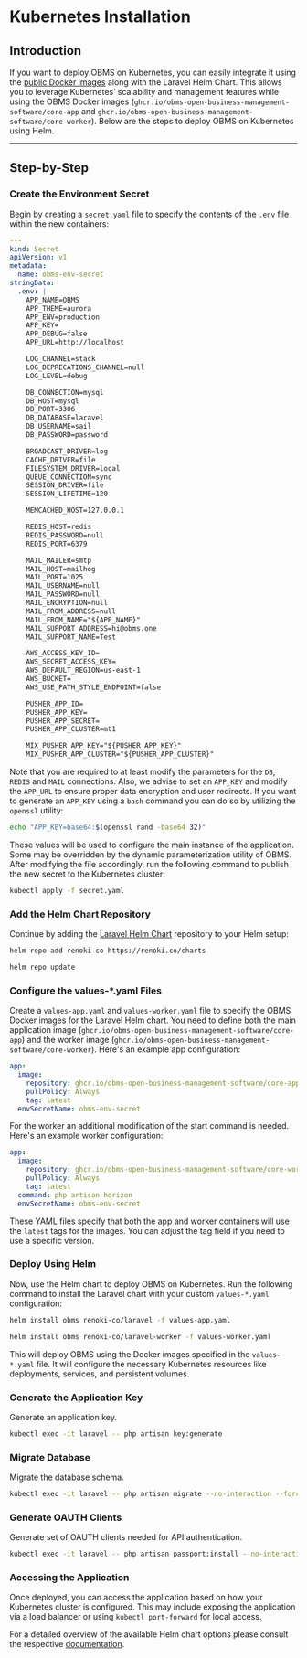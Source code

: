 # Kubernetes Installation

## Introduction
If you want to deploy OBMS on Kubernetes, you can easily integrate it using the [public Docker images](/docs/getting-started/installation/docker/#available-docker-images) along with the Laravel Helm Chart. This allows you to leverage Kubernetes’ scalability and management features while using the OBMS Docker images (`ghcr.io/obms-open-business-management-software/core-app` and `ghcr.io/obms-open-business-management-software/core-worker`). Below are the steps to deploy OBMS on Kubernetes using Helm.

---

## Step-by-Step

### Create the Environment Secret
Begin by creating a `secret.yaml` file to specify the contents of the `.env` file within the new containers:

```yaml
---
kind: Secret
apiVersion: v1
metadata:
  name: obms-env-secret
stringData:
  .env: |
    APP_NAME=OBMS
    APP_THEME=aurora
    APP_ENV=production
    APP_KEY=
    APP_DEBUG=false
    APP_URL=http://localhost

    LOG_CHANNEL=stack
    LOG_DEPRECATIONS_CHANNEL=null
    LOG_LEVEL=debug

    DB_CONNECTION=mysql
    DB_HOST=mysql
    DB_PORT=3306
    DB_DATABASE=laravel
    DB_USERNAME=sail
    DB_PASSWORD=password

    BROADCAST_DRIVER=log
    CACHE_DRIVER=file
    FILESYSTEM_DRIVER=local
    QUEUE_CONNECTION=sync
    SESSION_DRIVER=file
    SESSION_LIFETIME=120

    MEMCACHED_HOST=127.0.0.1

    REDIS_HOST=redis
    REDIS_PASSWORD=null
    REDIS_PORT=6379

    MAIL_MAILER=smtp
    MAIL_HOST=mailhog
    MAIL_PORT=1025
    MAIL_USERNAME=null
    MAIL_PASSWORD=null
    MAIL_ENCRYPTION=null
    MAIL_FROM_ADDRESS=null
    MAIL_FROM_NAME="${APP_NAME}"
    MAIL_SUPPORT_ADDRESS=hi@obms.one
    MAIL_SUPPORT_NAME=Test

    AWS_ACCESS_KEY_ID=
    AWS_SECRET_ACCESS_KEY=
    AWS_DEFAULT_REGION=us-east-1
    AWS_BUCKET=
    AWS_USE_PATH_STYLE_ENDPOINT=false

    PUSHER_APP_ID=
    PUSHER_APP_KEY=
    PUSHER_APP_SECRET=
    PUSHER_APP_CLUSTER=mt1

    MIX_PUSHER_APP_KEY="${PUSHER_APP_KEY}"
    MIX_PUSHER_APP_CLUSTER="${PUSHER_APP_CLUSTER}"
```

Note that you are required to at least modify the parameters for the `DB`, `REDIS` and `MAIL` connections. Also, we advise to set an `APP_KEY` and modify the `APP_URL` to ensure proper data encryption and user redirects. If you want to generate an `APP_KEY` using a `bash` command you can do so by utilizing the `openssl` utility:
```bash
echo "APP_KEY=base64:$(openssl rand -base64 32)"
```

These values will be used to configure the main instance of the application. Some may be overridden by the dynamic parameterization utility of OBMS. After modifying the file accordingly, run the following command to publish the new secret to the Kubernetes cluster:
```bash
kubectl apply -f secret.yaml
```

### Add the Helm Chart Repository
Continue by adding the [Laravel Helm Chart](https://github.com/renoki-co/charts) repository to your Helm setup:
```bash
helm repo add renoki-co https://renoki.co/charts
```
```bash
helm repo update
```

### Configure the values-*.yaml Files
Create a `values-app.yaml` and `values-worker.yaml` file to specify the OBMS Docker images for the Laravel Helm chart. You need to define both the main application image (`ghcr.io/obms-open-business-management-software/core-app`) and the worker image (`ghcr.io/obms-open-business-management-software/core-worker`). Here's an example app configuration:
```yaml
app:
  image:
    repository: ghcr.io/obms-open-business-management-software/core-app
    pullPolicy: Always
    tag: latest
  envSecretName: obms-env-secret
```

For the worker an additional modification of the start command is needed. Here's an example worker configuration:
```yaml
app:
  image:
    repository: ghcr.io/obms-open-business-management-software/core-worker
    pullPolicy: Always
    tag: latest
  command: php artisan horizon
  envSecretName: obms-env-secret
```

These YAML files specify that both the app and worker containers will use the `latest` tags for the images. You can adjust the tag field if you need to use a specific version.

### Deploy Using Helm
Now, use the Helm chart to deploy OBMS on Kubernetes. Run the following command to install the Laravel chart with your custom `values-*.yaml` configuration:
```bash
helm install obms renoki-co/laravel -f values-app.yaml
```
```bash
helm install obms renoki-co/laravel-worker -f values-worker.yaml
```

This will deploy OBMS using the Docker images specified in the `values-*.yaml` file. It will configure the necessary Kubernetes resources like deployments, services, and persistent volumes.

### Generate the Application Key
Generate an application key.
```bash
kubectl exec -it laravel -- php artisan key:generate
```

### Migrate Database
Migrate the database schema.
```bash
kubectl exec -it laravel -- php artisan migrate --no-interaction --force
```

### Generate OAUTH Clients
Generate set of OAUTH clients needed for API authentication.
```bash
kubectl exec -it laravel -- php artisan passport:install --no-interaction
```

### Accessing the Application
Once deployed, you can access the application based on how your Kubernetes cluster is configured. This may include exposing the application via a load balancer or using `kubectl port-forward` for local access. 

For a detailed overview of the available Helm chart options please consult the respective [documentation](https://github.com/renoki-co/charts/blob/master/charts/laravel/values.yaml).